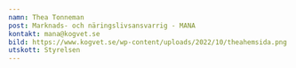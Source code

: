 ```yaml
---
namn: Thea Tonneman
post: Marknads- och näringslivsansvarrig - MANA
kontakt: mana@kogvet.se
bild: https://www.kogvet.se/wp-content/uploads/2022/10/theahemsida.png
utskott: Styrelsen
---
```

